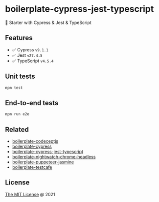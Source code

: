 # boilerplate-cypress-jest-typescript

🍴 Starter with Cypress & Jest & TypeScript

## Features

* :white_check_mark: Cypress `v9.1.1`
* :white_check_mark: Jest `v27.4.5`
* :white_check_mark: TypeScript `v4.5.4`

## Unit tests

```bash
npm test
```

## End-to-end tests

```bash
npm run e2e
```

## Related

* [boilerplate-codeceptjs](https://github.com/piecioshka/boilerplate-codeceptjs)
* [boilerplate-cypress](https://github.com/piecioshka/boilerplate-cypress)
* [boilerplate-cypress-jest-typescript](https://github.com/piecioshka/boilerplate-cypress-jest-typescript)
* [boilerplate-nightwatch-chrome-headless](https://github.com/piecioshka/boilerplate-nightwatch-chrome-headless)
* [boilerplate-puppeteer-jasmine](https://github.com/piecioshka/boilerplate-puppeteer-jasmine)
* [boilerplate-testcafe](https://github.com/piecioshka/boilerplate-testcafe)

## License

[The MIT License](https://piecioshka.mit-license.org) @ 2021

